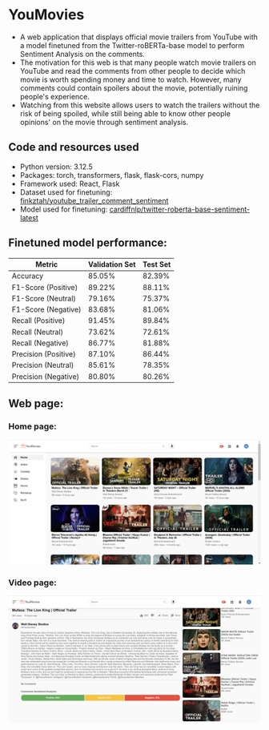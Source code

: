 # YouMovies
- A web application that displays official movie trailers from YouTube with a model finetuned from the Twitter-roBERTa-base model to perform Sentiment Analysis on the comments. 
- The motivation for this web is that many people watch movie trailers on YouTube and read the comments from other people to decide which movie is worth spending money and time to watch. However, many comments could contain spoilers about the movie, potentially ruining people's experience. 
- Watching from this website allows users to watch the trailers without the risk of being spoiled, while still being able to know other people opinions' on the movie through sentiment analysis. 

## Code and resources used
- Python version: 3.12.5
- Packages: torch, transformers, flask, flask-cors, numpy
- Framework used: React, Flask
- Dataset used for finetuning: [finkztah/youtube_trailer_comment_sentiment](https://huggingface.co/datasets/finkztah/youtube_trailer_comment_sentiment)
- Model used for finetuning: [cardiffnlp/twitter-roberta-base-sentiment-latest](https://huggingface.co/cardiffnlp/twitter-roberta-base-sentiment-latest)

## Finetuned model performance:
| Metric | Validation Set | Test Set |
| --- | --- | --- |
| Accuracy | 85.05% | 82.39% |
| F1-Score (Positive) | 89.22% | 88.11% |
| F1-Score (Neutral) | 79.16% | 75.37% |
| F1-Score (Negative) | 83.68% | 81.06% |
| Recall (Positive) | 91.45% | 89.84% |
| Recall (Neutral) | 73.62% | 72.61% |
| Recall (Negative) | 86.77% | 81.88% |
| Precision (Positive) | 87.10% | 86.44% |
| Precision (Neutral) | 85.61% | 78.35% |
| Precision (Negative) | 80.80% | 80.26% |

## Web page:
### Home page:
![Homepage](Images/Homepage.png)

### Video page:
![Videopage](Images/WatchVideopage.png)

